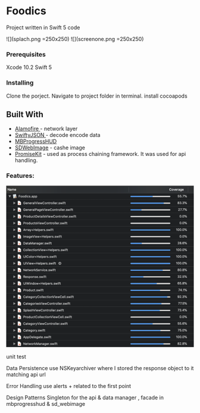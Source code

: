 # Foodics

Project written in Swift 5 code 

![](splach.png =250x250)
![](screenone.png =250x250)



### Prerequisites

Xcode 10.2
Swift 5


### Installing

Clone the porject.
Navigate to project folder in terminal.
install cocoapods

## Built With

* [Alamofire ]() - network layer
* [SwiftyJSON ]() - decode encode data
* [MBProgressHUD]() 
* [SDWebImage]() - cashe image
* [PromiseKit]() - used  as process chaining framework. It was used for api handling.

### Features:
![](unittest.png)

unit test 

Data Persistence use NSKeyarchiver where I stored the response object to it matching api url

Error Handling use alerts + related to the first point

Design Patterns  Singleton for the api & data manager , facade in mbprogresshud & sd_webimage
